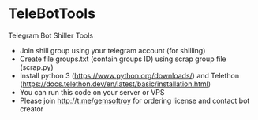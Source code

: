 # TeleBotTools
Telegram Bot Shiller Tools
* Join shill group using your telegram account (for shilling)
* Create file groups.txt (contain groups ID) using scrap group file (scrap.py)
* Install python 3 (https://www.python.org/downloads/) and Telethon (https://docs.telethon.dev/en/latest/basic/installation.html)
* You can run this code on your server or VPS
* Please join http://t.me/gemsoftroy for ordering license and contact bot creator
